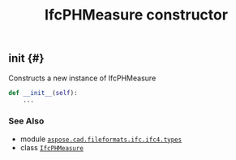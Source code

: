 ﻿---
title: IfcPHMeasure constructor
second_title: Aspose.CAD for Python via .NET API References
description: 
type: docs
weight: 10
url: /python-net/aspose.cad.fileformats.ifc.ifc4.types/ifcphmeasure/__init__/
is_root: false
---

## __init__ {#}

Constructs a new instance of IfcPHMeasure



```python
def __init__(self):
    ...
```





### See Also
* module [`aspose.cad.fileformats.ifc.ifc4.types`](../../)
* class [`IfcPHMeasure`](/cad/python-net/aspose.cad.fileformats.ifc.ifc4.types/ifcphmeasure)

